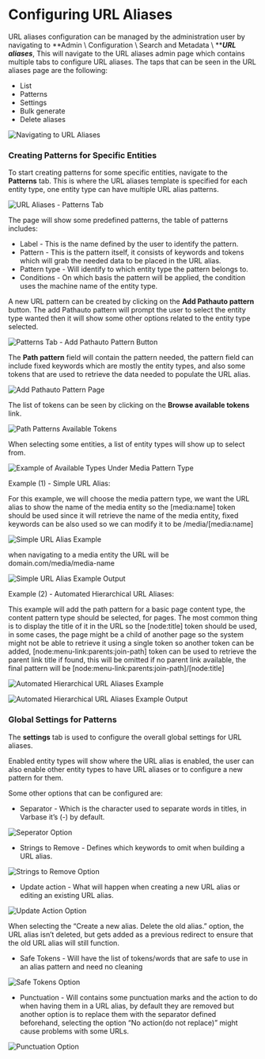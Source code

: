 # Configuring URL Aliases

URL aliases configuration can be managed by the administration user by navigating to **Admin \ Configuration \ Search and Metadata \ **_**URL aliases**_, This will navigate to the URL aliases admin page which contains multiple tabs to configure URL aliases. The taps that can be seen in the URL aliases page are the following:&#x20;

* List&#x20;
* Patterns
* Settings
* Bulk generate
* Delete aliases

![Navigating to URL Aliases](https://lh3.googleusercontent.com/VcE-FRn3n9Oa2hnvs5tcIBuXNXo4n7F4ZEmZxHtv4ctboLAqiVHa0MeXpcWUtkYeHJUdgOhNJ7Zxy-k9qqx0wBxHY-3TAJxapv6Ly8NJl5mQyHYb23V11DGT-S9EDyeAo\_hCIQhI)

### **Creating Patterns for Specific Entities**

To start creating patterns for some specific entities, navigate to the **Patterns** tab. This is where the URL aliases template is specified for each entity type, one entity type can have multiple URL alias patterns.

![URL Aliases - Patterns Tab](https://lh4.googleusercontent.com/u7NSJKQwgSvK\_985clCusRwGqZVywFtYtXylrx-6eO7Bqkpw9SluVOWR3YFPac4U0d5Sxfisz4MOzOhcjV95UHuOZB9viko8MyywUmVB6nHhUNDDwLibdkZGv2Bn1oYOFWe8qbzY)

The page will show some predefined patterns, the table of patterns includes:

* Label - This is the name defined by the user to identify the pattern.&#x20;
* Pattern - This is the pattern itself, it consists of keywords and tokens which will grab the needed data to be placed in the URL alias.&#x20;
* Pattern type - Will identify to which entity type the pattern belongs to.&#x20;
* Conditions - On which basis the pattern will be applied, the condition uses the machine name of the entity type.

A new URL pattern can be created by clicking on the **Add Pathauto pattern** button. The add Pathauto pattern will prompt the user to select the entity type wanted then it will show some other options related to the entity type selected.

![Patterns Tab - Add Pathauto Pattern Button](https://lh5.googleusercontent.com/F2M64eUxBpL0-qqb7b93XoHGr8KaWlH7VkY2lJ8OEFBklqMYJy-atc7TEnViBOKCLLy01LOlqWak65Ijx-PGds\_21hJKgTcHbN63dluqB5Qc1moj1ShwFwug17KkiGb\_aLNqYINH)

The **Path pattern** field will contain the pattern needed, the pattern field can include fixed keywords which are mostly the entity types, and also some tokens that are used to retrieve the data needed to populate the URL alias.

![Add Pathauto Pattern Page](https://lh5.googleusercontent.com/If1Dg8q82em3roUf92CyM7wqdReFVZUrgLaGV6IODGmKfLVHkuTiHfcLAFLOMuwykprmfIimd8Q\_aGRWIL-43mOsG0SM1WJML8v0Y6BCtbmGzjlnQghZZg6VF4Kx7X2J20db2mdg)

The list of tokens can be seen by clicking on the **Browse available tokens** link.

![Path Patterns Available Tokens](https://lh4.googleusercontent.com/OJSTaBDGjdnf5-fmBUNdJ9IvsDbA9JB6yRKhRcmlJwVGKaDJ7qDsi1V3n9nGdOUG5E6nMPzT32ZOTZ-T1dpiCzkvgutyMwX48y2KSFZc1lRFSc88AgAizMQyi9iQ\_-u-SvVrW6ul)

When selecting some entities, a list of entity types will show up to select from.

![Example of Available Types Under Media Pattern Type](https://lh3.googleusercontent.com/p81SCNARTJkf-jet6l86lbPePYdf7Dq7ywuhP6ShvXO2ECDNlUw\_heUwSgFv30vZFWXW200M7xZ8rVu2FXJmlIOIRwE69DhTrjPRykO\_hX1lXlPoHtX4R6zdCptetUQrsVgtKXwA)

Example (1) - Simple URL Alias:&#x20;

For this example, we will choose the media pattern type, we want the URL alias to show the name of the media entity so the \[media:name] token should be used since it will retrieve the name of the media entity, fixed keywords can be also used so we can modify it to be /media/\[media:name]

![Simple URL Alias Example](https://lh4.googleusercontent.com/5sLk-P4pTs8W52ihCSpA7tNypYlkoFp\_CHWeij6AKUsrwNJEh8WEmpM6IaODl4kaT3\_RXMjp9cYbjFxQM7d5uETa6NrMpX7OMmrK3zqhqgYjGbdvU9uVZYf7UNmp5-2lCbxifbo-)

when navigating to a media entity the URL will be domain.com/media/media-name

![Simple URL Alias Example Output](https://lh6.googleusercontent.com/SdrdYafN9yjhhF4btiqLxk9Zn5Jg9pKiX-sx\_yOMZlGVxP-oJF0tBIB3dzTHeAT4x5\_V9XsDFxGU2ux644cS9C26NdccxHHSqWT8pb6jg-CeTtWfd\_ojN8FpmoZcQqRxPlKkx-y9)

Example (2) - Automated Hierarchical URL Aliases:&#x20;

This example will add the path pattern for a basic page content type, the content pattern type should be selected, for pages. The most common thing is to display the title of it in the URL so the \[node:title] token should be used, in some cases, the page might be a child of another page so the system might not be able to retrieve it using a single token so another token can be added, \[node:menu-link:parents:join-path] token can be used to retrieve the parent link title if found, this will be omitted if no parent link available, the final pattern will be \[node:menu-link:parents:join-path]/\[node:title]

![Automated Hierarchical URL Aliases Example](https://lh6.googleusercontent.com/wqr7fgsDWngHRlXaevcxx3SSAXwVOu6GQgcGbH6xyRbloKkR5zT988QiAnC1WEVkmihanItcpoxDnN3vYsN3mDGaOn-bphIcxj0LiS7QpLt4os55lXRTWmS5RYX2nuj8vI4dUySz)

![Automated Hierarchical URL Aliases Example Output](https://lh4.googleusercontent.com/dkwP7PQiXTf55fmg0H9LT-IR3boJe6\_gsUXpsdrRGe-FQgj6hNm76\_vlnnIiHixXHOplfZlfIWF3OdQyUie2\_SPcn57ed2daRg-tmCtryKtjY1CyA8pAV8iv0MUpYwOoMFQcym4e)

### **Global Settings for Patterns**

The **settings** tab is used to configure the overall global settings for URL aliases.

Enabled entity types will show where the URL alias is enabled, the user can also enable other entity types to have URL aliases or to configure a new pattern for them.

Some other options that can be configured are:

* Separator - Which is the character used to separate words in titles, in Varbase it’s (-) by default.

![Seperator Option](https://lh5.googleusercontent.com/aeuzs\_lM5S5RBNIu15mqDiPXk1LTGk2mlGeDQW2h5ji7072sOGRq3pIXA-6776kRy4hVXQeLaU1NXYVGC5ZQ3QU-9MlytAYPAotWjrVw\_8KAdkXr4fd5Tx8j-3DSrp4XRhWUPboX)

* Strings to Remove - Defines which keywords to omit when building a URL alias.

![Strings to Remove Option](https://lh4.googleusercontent.com/SySzqBrEcRdU391pnO0I3bb2a7AedgD0DpHnaKwjPkLzZiGic7f-xvD64NV1bXwo814IRBxi1eI86ex\_SgGXLdC0fKPZZxf3J8-img5c3OM6D9I4MxFx0oPgOWFmcLBXKlQO9axe)

* Update action - What will happen when creating a new URL alias or editing an existing URL alias.

![Update Action Option](https://lh5.googleusercontent.com/t2agWzzfnq6CXzIBkkZaOQkKp2IT9v-\_Otc65smdWjRpolumhV1BfsuhNAPRbs18SbNSq7BQx4RN9tdBpbk9PVIQvO22iKCAdA4kx2siOKmsQodX0Fgr8APrhtYXZ8\_NGDT7I36A)

When selecting the “Create a new alias. Delete the old alias.” option, the URL alias isn’t deleted, but gets added as a previous redirect to ensure that the old URL alias will still function.

* Safe Tokens - Will have the list of tokens/words that are safe to use in an alias pattern and need no cleaning&#x20;

![Safe Tokens Option](<../../../.gitbook/assets/Settings \_ dev pathauto.png>)

* Punctuation - Will contains some punctuation marks and the action to do when having them in a URL alias, by default they are removed but another option is to replace them with the separator defined beforehand, selecting the option “No action(do not replace)” might cause problems with some URLs.

![Punctuation Option](https://lh5.googleusercontent.com/8tdQZF0xU6Qjg8FpXLTs7F\_w3i6SJzbUGBiaA1yfJai5ffTjmFHUKGufwWF29EDJCwzfJ6KkZdAv3MIoA0Otp0vG6VBnpT1levexG\_nvc42c15a8z9Ew7WDORwi7vzVzxzFS7hQw)
